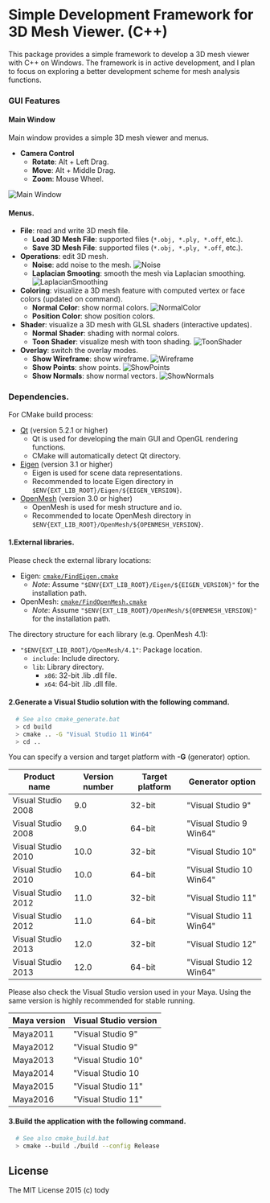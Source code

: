 
Simple Development Framework for 3D Mesh Viewer. (C++)
====

This package provides a simple framework to develop a 3D mesh viewer with C++ on Windows.
The framework is in active development, and
I plan to focus on exploring a better development scheme for mesh analysis functions.

### GUI Features
#### Main Window
Main window provides a simple 3D mesh viewer and menus.

* **Camera Control**
    - **Rotate**: Alt + Left Drag.
    - **Move**: Alt + Middle Drag.
    - **Zoom**: Mouse Wheel.

![Main Window](images/MainWindow.png)

#### Menus.
* **File**: read and write 3D mesh file.
    - **Load 3D Mesh File**: supported files (`*.obj, *.ply, *.off`, etc.).
    - **Save 3D Mesh File**: supported files (`*.obj, *.ply, *.off`, etc.).
* **Operations**: edit 3D mesh.
    - **Noise**: add noise to the mesh.
       ![Noise](images/Noise.png)
    - **Laplacian Smooting**: smooth the mesh via Laplacian smoothing.
        ![LaplacianSmoothing](images/LaplacianSmoothing.png)
* **Coloring**: visualize a 3D mesh feature with computed vertex or face colors (updated on command).
    - **Normal Color**: show normal colors.
       ![NormalColor](images/NormalColor.png)
    - **Position Color**: show position colors.
* **Shader**: visualize a 3D mesh with GLSL shaders (interactive updates).
    - **Normal Shader**: shading with normal colors.
    - **Toon Shader**: visualize mesh with toon shading.
       ![ToonShader](images/ToonShader.png)
* **Overlay**: switch the overlay modes.
    - **Show Wireframe**: show wireframe.
       ![Wireframe](images/Wireframe.png)
    - **Show Points**: show points.
       ![ShowPoints](images/ShowPoints.png)
    - **Show Normals**: show normal vectors.
       ![ShowNormals](images/ShowNormals.png)

### Dependencies.
For CMake build process:

* [Qt](http://www.qt.io/) (version 5.2.1 or higher)
    - Qt is used for developing the main GUI and OpenGL rendering functions.
    - CMake will automatically detect Qt directory.
* [Eigen](http://eigen.tuxfamily.org/index.php?title=Main_Page) (version 3.1 or higher)
    - Eigen is used for scene data representations.
    - Recommended to locate Eigen directory in `$ENV{EXT_LIB_ROOT}/Eigen/${EIGEN_VERSION}`.
* [OpenMesh](http://www.openmesh.org/) (version 3.0 or higher)
    - OpenMesh is used for mesh structure and io.
    - Recommended to locate OpenMesh directory in `$ENV{EXT_LIB_ROOT}/OpenMesh/${OPENMESH_VERSION}`.

#### 1.External libraries.
Please check the external library locations:

* Eigen: [`cmake/FindEigen.cmake`](cmake/FindEigen.cmake)
    - *Note*: Assume `"$ENV{EXT_LIB_ROOT}/Eigen/${EIGEN_VERSION}"` for the installation path.
* OpenMesh: [`cmake/FindOpenMesh.cmake`](cmake/FindOpenMesh.cmake)
    - *Note*: Assume `"$ENV{EXT_LIB_ROOT}/OpenMesh/${OPENMESH_VERSION}"` for the installation path.

The directory structure for each library (e.g. OpenMesh 4.1):

* `"$ENV{EXT_LIB_ROOT}/OpenMesh/4.1"`: Package location.
    - `include`: Include directory.
    - `lib`: Library directory.
        - `x86`: 32-bit .lib .dll file.
        - `x64`: 64-bit .lib .dll file.



#### 2.Generate a Visual Studio solution with the following command.

``` bash
  # See also cmake_generate.bat
  > cd build
  > cmake .. -G "Visual Studio 11 Win64"
  > cd ..
```

You can specify a version and target platform with **-G** (generator) option.

|Product name  |Version number | Target platform | Generator option |
|--------------|---------------|-----------------|-----------------|
|Visual Studio 2008| 9.0       | 32-bit     | "Visual Studio 9" |
|Visual Studio 2008| 9.0       | 64-bit     | "Visual Studio 9 Win64"|
|Visual Studio 2010| 10.0       | 32-bit     | "Visual Studio 10" |
|Visual Studio 2010| 10.0       | 64-bit     | "Visual Studio 10 Win64"|
|Visual Studio 2012| 11.0       | 32-bit     | "Visual Studio 11" |
|Visual Studio 2012| 11.0       | 64-bit     | "Visual Studio 11 Win64"|
|Visual Studio 2013| 12.0       | 32-bit     | "Visual Studio 12" |
|Visual Studio 2013| 12.0       | 64-bit     | "Visual Studio 12 Win64"|

Please also check the Visual Studio version used in your Maya.
Using the same version is highly recommended for stable running.

|Maya version |Visual Studio version |
|--------------|---------------|
|Maya2011      | "Visual Studio 9"|
|Maya2012      | "Visual Studio 9"|
|Maya2013      | "Visual Studio 10"|
|Maya2014      | "Visual Studio 10|
|Maya2015      | "Visual Studio 11"|
|Maya2016      | "Visual Studio 11"|

#### 3.Build the application with the following command.

``` bash
  # See also cmake_build.bat
  > cmake --build ./build --config Release
```

## License

The MIT License 2015 (c) tody